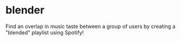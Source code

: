 # blender
Find an overlap in music taste between a group of users by creating a "blended" playlist using Spotify!
